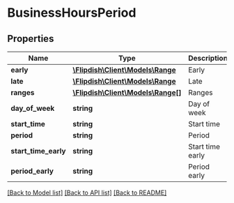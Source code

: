 # BusinessHoursPeriod

## Properties
Name | Type | Description | Notes
------------ | ------------- | ------------- | -------------
**early** | [**\Flipdish\Client\Models\Range**](Range.md) | Early | [optional] 
**late** | [**\Flipdish\Client\Models\Range**](Range.md) | Late | [optional] 
**ranges** | [**\Flipdish\Client\Models\Range[]**](Range.md) | Ranges | [optional] 
**day_of_week** | **string** | Day of week | [optional] 
**start_time** | **string** | Start time | [optional] 
**period** | **string** | Period | [optional] 
**start_time_early** | **string** | Start time early | [optional] 
**period_early** | **string** | Period early | [optional] 

[[Back to Model list]](../README.md#documentation-for-models) [[Back to API list]](../README.md#documentation-for-api-endpoints) [[Back to README]](../README.md)


